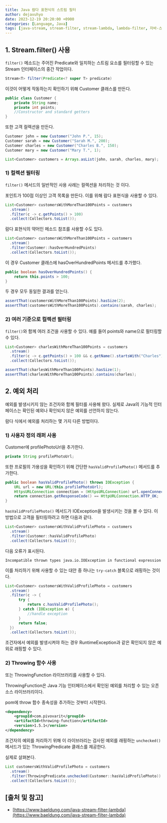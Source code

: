 ```yaml
---
title: Java 람다 표현식의 스트림 필터
author: dejavuhyo
date: 2023-12-19 20:20:00 +0900
categories: [Language, Java]
tags: [java-stream, stream-filter, stream-lambda, lambda-filter, 자바-스트림, 스트림-필터, 스트림-람다, 람다-필터]
---
```


## 1. Stream.filter() 사용
`filter()` 메소드는 주어진 Predicate와 일치하는 스트림 요소를 필터링할 수 있는 Stream 인터페이스의 중간 작업이다.

```java
Stream<T> filter(Predicate<? super T> predicate)
```

이것이 어떻게 작동하는지 확인하기 위해 Customer 클래스를 만든다.

```java
public class Customer {
    private String name;
    private int points;
    //Constructor and standard getters
}
```

또한 고객 컬렉션을 만든다.

```java
Customer john = new Customer("John P.", 15);
Customer sarah = new Customer("Sarah M.", 200);
Customer charles = new Customer("Charles B.", 150);
Customer mary = new Customer("Mary T.", 1);

List<Customer> customers = Arrays.asList(john, sarah, charles, mary);
```

### 1) 컬렉션 필터링
`filter()` 메서드의 일반적인 사용 사례는 컬렉션을 처리하는 것 이다.

포인트가 100점 이상인 고객 목록을 만든다. 이를 위해 람다 표현식을 사용할 수 있다.

```java
List<Customer> customersWithMoreThan100Points = customers
  .stream()
  .filter(c -> c.getPoints() > 100)
  .collect(Collectors.toList());
```

람다 표현식의 약어인 메소드 참조를 사용할 수도 있다.

```java
List<Customer> customersWithMoreThan100Points = customers
  .stream()
  .filter(Customer::hasOverHundredPoints)
  .collect(Collectors.toList());
```

이 경우 Customer 클래스에 hasOverHundredPoints 메서드를 추가했다.

```java
public boolean hasOverHundredPoints() {
    return this.points > 100;
}
```

두 경우 모두 동일한 결과를 얻는다.

```java
assertThat(customersWithMoreThan100Points).hasSize(2);
assertThat(customersWithMoreThan100Points).contains(sarah, charles);
```

### 2) 여러 기준으로 컬렉션 필터링
`filter()`와 함께 여러 조건을 사용할 수 있다. 예를 들어 points와 name으로 필터링할 수 있다.

```java
List<Customer> charlesWithMoreThan100Points = customers
  .stream()
  .filter(c -> c.getPoints() > 100 && c.getName().startsWith("Charles"))
  .collect(Collectors.toList());

assertThat(charlesWithMoreThan100Points).hasSize(1);
assertThat(charlesWithMoreThan100Points).contains(charles);
```

## 2. 예외 처리
예외를 발생시키지 않는 조건자와 함께 필터를 사용해 왔다. 실제로 Java의 기능적 인터페이스는 확인된 예외나 확인되지 않은 예외를 선언하지 않는다.

람다 식에서 예외를 처리하는 몇 가지 다른 방법이다.

### 1) 사용자 정의 래퍼 사용
Customer에 profilePhotoUrl을 추가한다.

```java
private String profilePhotoUrl;
```

또한 프로필의 가용성을 확인하기 위해 간단한 `hasValidProfilePhoto()` 메서드를 추가한다.

```java
public boolean hasValidProfilePhoto() throws IOException {
    URL url = new URL(this.profilePhotoUrl);
    HttpsURLConnection connection = (HttpsURLConnection) url.openConnection();
    return connection.getResponseCode() == HttpURLConnection.HTTP_OK;
}
```

`hasValidProfilePhoto()` 메서드가 IOException을 발생시키는 것을 볼 수 있다. 이 방법으로 고객을 필터링하려고 하면 다음과 같다.

```java
List<Customer> customersWithValidProfilePhoto = customers
  .stream()
  .filter(Customer::hasValidProfilePhoto)
  .collect(Collectors.toList());
```

다음 오류가 표시된다.

```text
Incompatible thrown types java.io.IOException in functional expression
```

이를 처리하기 위해 사용할 수 있는 대안 중 하나는 `try-catch` 블록으로 래핑하는 것이다.

```java
List<Customer> customersWithValidProfilePhoto = customers
  .stream()
  .filter(c -> {
      try {
          return c.hasValidProfilePhoto();
      } catch (IOException e) {
          //handle exception
      }
      return false;
  })
  .collect(Collectors.toList());
```

조건자에서 예외를 발생시켜야 하는 경우 RuntimeException과 같은 확인되지 않은 예외로 래핑할 수 있다.

### 2) Throwing 함수 사용
또는 ThrowingFunction 라이브러리를 사용할 수 있다.

ThrowingFunction은 Java 기능 인터페이스에서 확인된 예외를 처리할 수 있는 오픈 소스 라이브러리이다.

pom에 throw 함수 종속성을 추가하는 것부터 시작한다.

```xml
<dependency>	
    <groupId>com.pivovarit</groupId>	
    <artifactId>throwing-function</artifactId>	
    <version>1.5.1</version>	
</dependency>
```

조건자의 예외를 처리하기 위해 이 라이브러리는 검사된 예외를 래핑하는 `unchecked()` 메서드가 있는 ThrowingPredicate 클래스를 제공한다.

실제로 살펴본다.

```java
List customersWithValidProfilePhoto = customers
  .stream()
  .filter(ThrowingPredicate.unchecked(Customer::hasValidProfilePhoto))
  .collect(Collectors.toList());
```

## [출처 및 참고]
* [https://www.baeldung.com/java-stream-filter-lambda](https://www.baeldung.com/java-stream-filter-lambda)
